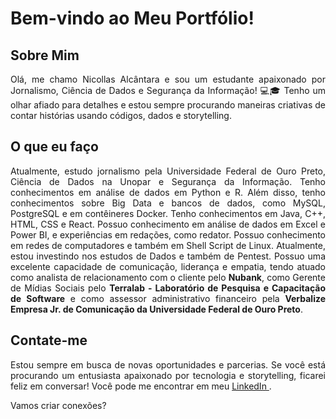 <!DOCTYPE html>
<html lang="en">

<head>
    <meta charset="UTF-8">
    <meta name="viewport" content="width=device-width, initial-scale=1.0">
    <link rel="stylesheet" href="https://cdnjs.cloudflare.com/ajax/libs/font-awesome/6.0.0/css/all.min.css" integrity="sha256-oNq4IGwC8eHJRWpMHP/J/ZsMGG9lnqMz6i1a5ft95cA=" crossorigin="anonymous" />
</head>

<body>
    <div class="container" style="text-align: justify;">
        <h1>Bem-vindo ao Meu Portfólio! <i class="far fa-smile-wink"></i></h1>
        <h2>Sobre Mim <i class="far fa-star"></i></h2>
        <p>Olá, me chamo Nicollas Alcântara e sou um estudante apaixonado por Jornalismo, Ciência de Dados e Segurança da Informação! 💻🎓 Tenho um olhar afiado para detalhes e estou sempre procurando maneiras criativas de contar histórias usando códigos, dados e storytelling.</p>
        <h2>O que eu faço <i class="far fa-rocket"></i></h2>
        <p>Atualmente, estudo jornalismo pela Universidade Federal de Ouro Preto, Ciência de Dados na Unopar e Segurança da Informação. Tenho conhecimentos em análise de dados em Python e R. Além disso, tenho conhecimentos sobre Big Data e bancos de dados, como MySQL, PostgreSQL e em contêineres Docker. Tenho conhecimentos em Java, C++, HTML, CSS e React. Possuo conhecimento em análise de dados em Excel e Power BI, e experiências em redações, como redator. Possuo conhecimento em redes de computadores e também em Shell Script de Linux. Atualmente, estou investindo nos estudos de Dados e também de Pentest. Possuo uma excelente capacidade de comunicação, liderança e empatia, tendo atuado como analista de relacionamento com o cliente pelo <b>Nubank</b>, como Gerente de Mídias Sociais pelo <b>Terralab - Laboratório de Pesquisa e Capacitação de Software</b> e como assessor administrativo financeiro pela <b>Verbalize Empresa Jr. de Comunicação da Universidade Federal de Ouro Preto</b>.</p>
        <h2>Contate-me <i class="far fa-envelope"></i></h2>
        <p>Estou sempre em busca de novas oportunidades e parcerias. Se você está procurando um entusiasta apaixonado por tecnologia e storytelling, ficarei feliz em conversar! Você pode me encontrar em meu <a href="https://www.linkedin.com/in/nicollas-alc%C3%A2ntara-8650b5132/">LinkedIn <i class="fab fa-linkedin"></i></a>.</p>
        <p>Vamos criar conexões? <i class="far fa-star"></i><i class="far fa-star"></i></p>
    </div>
</body>

</html>
